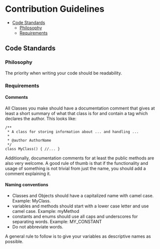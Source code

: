# Contribution Guidelines

* [Code Standards](#Code-Standards)
    *   [Philosophy](#philosophy)
    *   [Requirements](#requirements)

## Code Standards

### Philosophy
The priority when writing your code should be readability.

### Requirements

#### Comments
All Classes you make should have a documentation comment that gives at least a short summary of what that class is 
for and contain a tag which declares the author. This looks like:
    
    /**
     * A class for storing information about ... and handling ...
     *
     * @author AuthorName
     */
    class MyClass() { //... }

Additionally, documentation comments for at least the public methods are also very welcome.
A good rule of thumb is that if the functionality and usage of something is not trivial from just the name, you 
should add a comment explaining it.

#### Naming conventions

+ Classes and Objects should have a capitalized name with camel case. Example: MyClass.
+ variables and methods should start with a lower case letter and use camel case. Example: myMethod
+ constants and enums should use all caps and underscores for separating words. Example: MY_CONSTANT
+ Do not abbreviate words.

A general rule to follow is to give your variables as descriptive names as possible.


